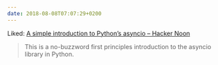 ```yaml
---
date: 2018-08-08T07:07:29+0200
---
```


Liked: [A simple introduction to Python’s asyncio – Hacker Noon](https://hackernoon.com/a-simple-introduction-to-pythons-asyncio-595d9c9ecf8c)

> This is a no-buzzword first principles introduction to the asyncio library in Python.
